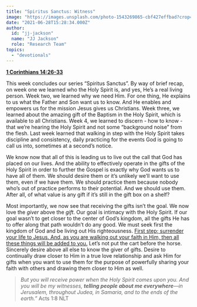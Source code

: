 ```yaml
---
title: "Spiritus Sanctus: Witness"
image: "https://images.unsplash.com/photo-1543269865-cbf427effbad?crop=entropy&cs=srgb&fm=jpg&ixid=Mnw5NjYxfDB8MXxzZWFyY2h8MTB8fFRydXRofGVufDB8fHx8MTYxODIzNjM3Mw&ixlib=rb-1.2.1&q=85"
date: "2021-06-28T15:28:34.000Z"
author:
  id: "jj-jackson"
  name: "JJ Jackson"
  role: "Research Team"
topics:
  - "devotionals"
---
```

[**1 Corinthians 14:26-33**][1]

This week concludes our series “Spiritus Sanctus”. By way of brief recap, on week one we learned who the Holy Spirit is, and yes, He’s a real living person. Week two, we learned why we need Him. For one thing, He explains to us what the Father and Son want us to know. And He enables and empowers us for the mission Jesus gives us Christians. Week three, we learned about the amazing gift of the Baptism in the Holy Spirit, which is available to all Christians. Week 4, we learned to discern - how to know - that we’re hearing the Holy Spirit and not some “background noise” from the flesh. Last week learned that walking in step with the Holy Spirit takes discipline and consistency, daily practicing for the events God is going to call us into, sometimes at a second’s notice.

We know now that all of this is leading us to live out the call that God has placed on our lives. And the ability to effectively operate in the gifts of the Holy Spirit in order to further the Gospel is exactly why God wants us to have all of them. We should desire them or it’s unlikely we’ll want to use them, even if we have them. We should practice them because nobody who’s out of practice performs to their potential. And we should use them. After all, of what value is any gift if it’s still in the gift box on a shelf?

Most importantly, we now see that receiving the gifts isn’t the goal. We now love the _giver_ above the _gift_. Our goal is intimacy with the Holy Spirit. If our goal wasn’t to get closer to the center of God’s kingdom, all the gifts He has to offer along that path wouldn’t do any good. We must seek first the kingdom of God and be living out His righteousness. [First step; surrender your life to Jesus. And, as you are walking out your faith in Him, then all these things will be added to you.][2] Let’s not put the cart before the horse. Sincerely desire above all else to know the giver of gifts. Desire to continually draw closer to Him in a true love relationship and ask Him for gifts when you want to use them for the purpose of powerfully sharing your faith with others and drawing them closer to Him as well.

> _But you will receive power when the Holy Spirit comes upon you. And you will be my witnesses, **telling people about me everywhere**—in Jerusalem, throughout Judea, in Samaria, and to the ends of the earth.”_ Acts 1:8 NLT

[1]: https://www.biblegateway.com/passage/?search=1+Corinthians+14%3A26-33&version=NLT
[2]: https://biblehub.com/matthew/6-33.htm
